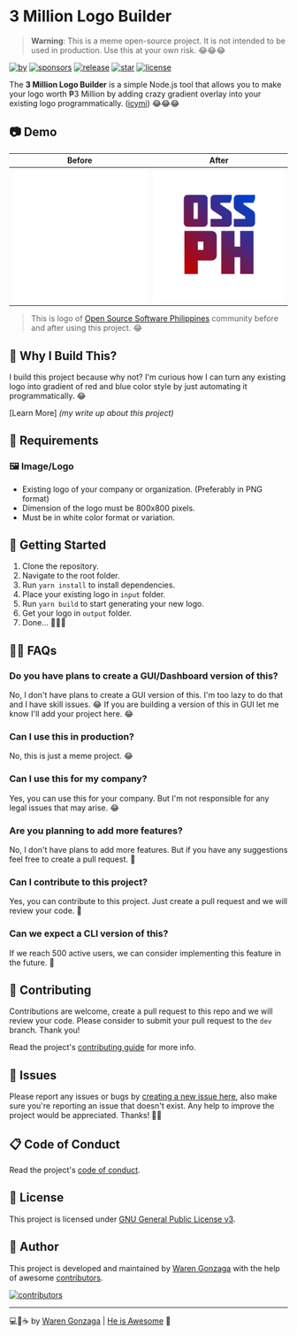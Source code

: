 # 3 Million Logo Builder

> **Warning**: This is a meme open-source project. It is not intended to be used in production. Use this at your own risk. 😂😂😂

[![by](https://img.shields.io/badge/by-Waren%20Gonzaga-blue.svg?labelColor=181717&style=flat-square)](https://github.com/warengonzaga) [![sponsors](https://img.shields.io/badge/sponsor-%E2%9D%A4-%23db61a2.svg?&logo=github&logoColor=white&labelColor=181717&style=flat-square)](https://github.com/sponsors/warengonzaga) [![release](https://img.shields.io/github/release/warengonzaga/3m-logo-builder.svg?logo=github&labelColor=181717&color=green&style=flat-square)](https://github.com/warengonzaga/3m-logo-builder/releases) [![star](https://img.shields.io/github/stars/warengonzaga/3m-logo-builder.svg?&logo=github&labelColor=181717&color=yellow&style=flat-square)](https://github.com/warengonzaga/3m-logo-builder/stargazers) [![license](https://img.shields.io/github/license/warengonzaga/3m-logo-builder.svg?&logo=github&labelColor=181717&style=flat-square)](https://github.com/warengonzaga/3m-logo-builder/blob/main/license)

The **3 Million Logo Builder** is a simple Node.js tool that allows you to make your logo worth ₱3 Million by adding crazy gradient overlay into your existing logo programmatically. ([icymi](https://mb.com.ph/2023/7/13/nagsasayang-ng-pera-house-probe-on-pagcor-s-new-logo-sought)) 😂😂😂

## 📷 Demo

| Before | After |
| :---: | :---: |
| ![before](./input/logo.png) | ![after](./output/logo-worth-3m.png) |

> This is logo of [Open Source Software Philippines](https://ossph.org) community before and after using this project. 😂

## 🤔 Why I Build This?

I build this project because why not? I'm curious how I can turn any existing logo into gradient of red and blue color style by just automating it programmatically. 😂

[Learn More] _(my write up about this project)_

## 📝 Requirements

### 🖼️ Image/Logo

- Existing logo of your company or organization. (Preferably in PNG format)
- Dimension of the logo must be 800x800 pixels.
- Must be in white color format or variation.

## 🚀 Getting Started

1. Clone the repository.
2. Navigate to the root folder.
3. Run `yarn install` to install dependencies.
4. Place your existing logo in `input` folder.
5. Run `yarn build` to start generating your new logo.
6. Get your logo in `output` folder.
7. Done... 🎉🎉🎉

## 🙋‍♂️ FAQs

### Do you have plans to create a GUI/Dashboard version of this?

No, I don't have plans to create a GUI version of this. I'm too lazy to do that and I have skill issues. 😂 If you are building a version of this in GUI let me know I'll add your project here. 😂

### Can I use this in production?

No, this is just a meme project. 😂

### Can I use this for my company?

Yes, you can use this for your company. But I'm not responsible for any legal issues that may arise. 😂

### Are you planning to add more features?

No, I don't have plans to add more features. But if you have any suggestions feel free to create a pull request. 🫡

### Can I contribute to this project?

Yes, you can contribute to this project. Just create a pull request and we will review your code. 🙏

### Can we expect a CLI version of this?

If we reach 500 active users, we can consider implementing this feature in the future. 👀

## 🎯 Contributing

Contributions are welcome, create a pull request to this repo and we will review your code. Please consider to submit your pull request to the `dev` branch. Thank you!

Read the project's [contributing guide](./contributing.md) for more info.

## 🐛 Issues

Please report any issues or bugs by [creating a new issue here](https://github.com/warengonzaga/3m-logo-builder/issues/new/choose), also make sure you're reporting an issue that doesn't exist. Any help to improve the project would be appreciated. Thanks! 🙏✨

## 📋 Code of Conduct

Read the project's [code of conduct](./code_of_conduct.md).

## 📃 License

This project is licensed under [GNU General Public License v3](https://opensource.org/licenses/GPL-3.0).

## 📝 Author

This project is developed and maintained by [Waren Gonzaga](https://github.com/warengonzaga) with the help of awesome [contributors](https://github.com/warengonzaga/3m-logo-builder/graphs/contributors).

[![contributors](https://contrib.rocks/image?repo=warengonzaga/3m-logo-builder)](https://github.com/warengonzaga/3m-logo-builder/graphs/contributors)

---

💻💖☕ by [Waren Gonzaga](https://warengonzaga.com) | [He is Awesome](https://www.youtube.com/watch?v=HHrxS4diLew&t=44s) 🙏
